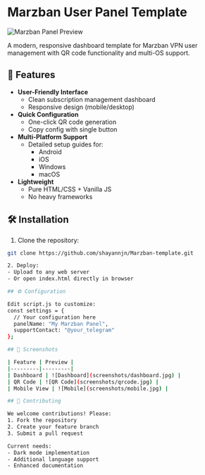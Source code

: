 # Marzban User Panel Template

![Marzban Panel Preview](preview.jpg)

A modern, responsive dashboard template for Marzban VPN user management with QR code functionality and multi-OS support.

## 🌟 Features

- **User-Friendly Interface**
  - Clean subscription management dashboard
  - Responsive design (mobile/desktop)
- **Quick Configuration**
  - One-click QR code generation
  - Copy config with single button
- **Multi-Platform Support**
  - Detailed setup guides for:
    - Android
    - iOS
    - Windows
    - macOS
- **Lightweight**
  - Pure HTML/CSS + Vanilla JS
  - No heavy frameworks

## 🛠️ Installation

1. Clone the repository:
```bash
git clone https://github.com/shayannjn/Marzban-template.git

2. Deploy:
- Upload to any web server
- Or open index.html directly in browser

## ⚙️ Configuration

Edit script.js to customize:
const settings = {
  // Your configuration here
  panelName: "My Marzban Panel",
  supportContact: "@your_telegram"
};

## 📸 Screenshots

| Feature | Preview |
|---------|---------|
| Dashboard | ![Dashboard](screenshots/dashboard.jpg) |
| QR Code | ![QR Code](screenshots/qrcode.jpg) |
| Mobile View | ![Mobile](screenshots/mobile.jpg) |

## 🤝 Contributing

We welcome contributions! Please:
1. Fork the repository
2. Create your feature branch
3. Submit a pull request

Current needs:
- Dark mode implementation
- Additional language support
- Enhanced documentation

